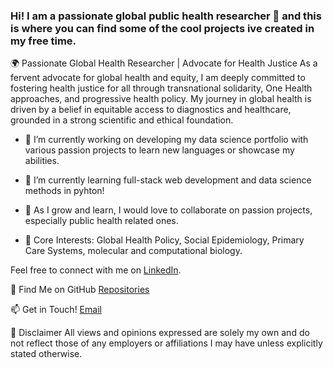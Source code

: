 ### Hi! I am a passionate global public health researcher 👋 and this is where you can find some of the cool projects ive created in my free time.
🌍 Passionate Global Health Researcher | Advocate for Health Justice
As a fervent advocate for global health and equity, I am deeply committed to fostering health justice for all through transnational solidarity, One Health approaches, and progressive health policy. My journey in global health is driven by a belief in equitable access to diagnostics and healthcare, grounded in a strong scientific and ethical foundation.
- 🔭 I’m currently working on developing my data science portfolio with various passion projects to learn new languages or showcase my abilities.
  
- 🌱 I’m currently learning full-stack web development and data science methods in pyhton!
  
- 👯 As I grow and learn, I would love to collaborate on passion projects, especially public health related ones.

- 🌟 Core Interests: Global Health Policy, Social Epidemiology, Primary Care Systems, molecular and computational biology.



Feel free to connect with me on [LinkedIn](https://www.linkedin.com/in/calebbridgwater/).

🔗 Find Me on GitHub [Repositories](https://github.com/calebridgwater?tab=repositories)

📫 Get in Touch! [Email](cjb331@georgetown.edu)

📢 Disclaimer
All views and opinions expressed are solely my own and do not reflect those of any employers or affiliations I may have unless explicitly stated otherwise.
